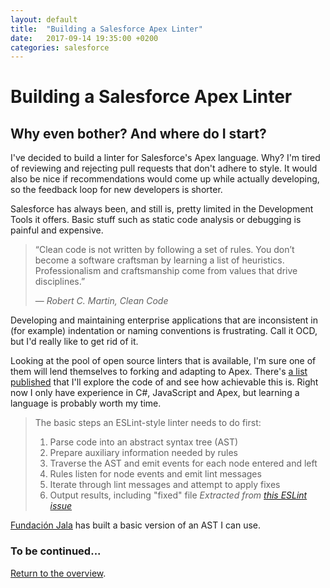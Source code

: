 ```yaml
---
layout: default
title:  "Building a Salesforce Apex Linter"
date:   2017-09-14 19:35:00 +0200
categories: salesforce
---
```

# Building a Salesforce Apex Linter

## Why even bother? And where do I start?

I've decided to build a linter for Salesforce's Apex language. Why? I'm tired of reviewing and rejecting pull requests that don't adhere to style. It would also be nice if recommendations would come up while actually developing, so the feedback loop for new developers is shorter. 

Salesforce has always been, and still is, pretty limited in the Development Tools it offers. Basic stuff such as static code analysis or debugging is painful and expensive.

> “Clean code is not written by following a set of rules. You don’t become a software craftsman by learning a list of heuristics. Professionalism and craftsmanship come from values that drive disciplines.” 
>
> &mdash; <cite>Robert C. Martin, Clean Code</cite>

Developing and maintaining enterprise applications that are inconsistent in (for example) indentation or naming conventions is frustrating. Call it OCD, but I'd really like to get rid of it. 

Looking at the pool of open source linters that is available, I'm sure one of them will lend themselves to forking and adapting to Apex. There's [a list published](https://github.com/showcases/clean-code-linters) that I'll explore the code of and see how achievable this is. Right now I only have experience in C#, JavaScript and Apex, but learning a language is probably worth my time.

> The basic steps an ESLint-style linter needs to do first:
> 1. Parse code into an abstract syntax tree (AST)
> 1. Prepare auxiliary information needed by rules
> 1. Traverse the AST and emit events for each node entered and left
> 1. Rules listen for node events and emit lint messages
> 1. Iterate through lint messages and attempt to apply fixes
> 1. Output results, including "fixed" file
<cite>Extracted from [this ESLint issue](https://github.com/eslint/eslint/issues/7907)</cite>

[Fundación Jala](https://github.com/fundacionjala/enforce-sonarqube-plugin) has built a basic version of an AST I can use.

### To be continued...

<a href="/">Return to the overview</a>.
